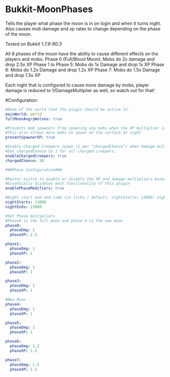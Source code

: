# Bukkit-MoonPhases
Tells the player what phase the moon is in on login and when it turns night. Also causes mob damage and xp rates to change depending on the phase of the moon.

*Tested on Bukkit 1.7.9-R0.3*

All 8 phases of the moon have the ability to cause different effects on the players and mobs.
Phase 0 (Full/Blood Moon): Mobs do 2x damage and drop 2.5x XP
Phase 1 to Phase 5: Mobs do 1x Damage and drop 1x XP
Phase 6: Mobs do 1.2x Damage and drop 1.2x XP
Phase 7: Mobs do 1.5x Damage and drop 1.5x XP

Each night that is configured to cause more damage by mobs, player damage is reduced to 1/DamageMultiplier as well, so watch out for that!

#Configuration:
```yml
#Name of the world that the plugin should be active in.
mainWorld: world
fullMoonAngryWolves: true

#Prevents mob spawners from spawning any mobs when the XP multiplier is greater than 1.
#This also allows more mobs to spawn on the surface at night
preventSpawnerXP: true

#Enable Charged Creepers spawn (1 per "chargedChance") when damage multiplier is greater than 1.
#Set chargedChance to 1 for all charged creepers.
enableChargedCreepers: true
chargedChance: 10

###Phase Configuration###

#Master Switch to enable or disable the XP and damage multipliers based on the phase of the moon.
#Essentially disables most functionality of this plugin
enablePhaseModifiers: true

#Night start and end time (in ticks.) Default, nightStarts: 13000; nightEnds: 23000) Must be in the range of [0,24000]
nightStarts: 13000
nightEnds: 23000

#Set Phase multipliers
#Phase0 is the full moon and phase 4 is the new moon
phase0:
  phaseDmg: 2
  phaseXP: 2.5

phase1:
  phaseDmg: 1
  phaseXP: 1

phase2:
  phaseDmg: 1
  phaseXP: 1

phase3:
  phaseDmg: 1
  phaseXP: 1

#New Moon
phase4:
  phaseDmg: 1
  phaseXP: 1

phase5:
  phaseDmg: 1
  phaseXP: 1

phase6:
  phaseDmg: 1.2
  phaseXP: 1.2

phase7:
  phaseDmg: 1.5
  phaseXP: 1.5
```
